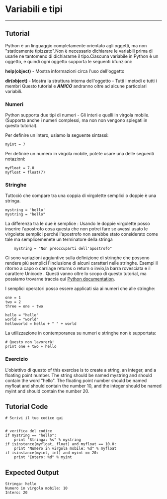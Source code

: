 # Variabili e tipi
-------------------

Tutorial
--------

Python è un linguaggio completamente orientato agli oggetti, ma non "staticamente tipizzato".Non è necessario dichiarare le variabili prima di usarle ne tantomeno di dichiararne il tipo.Ciascuna variabile in Python è un oggetto, e quindi ogni oggetto supporta le seguenti bfunzioni:

**help(object)** - Mostra informazioni circa l'uso dell'oggetto

**dir(object)** - Mostra la struttura interna dell'oggetto - Tutti i metodi e tutti i membri
Questo tutorial e **_AMICO_**  andranno oltre ad alcune particolari variabili.

### Numeri
Python supporta due tipi di numeri - Gli interi e quelli in virgola mobile. (Supporta anche i numeri complessi, ma non non vengono spiegati in questo tutorial).

Per definire un intero, usiamo la seguente sintassi:

	myint = 7

Per  definire un numero in virgola mobile, potete usare una delle seguenti notazioni:

	myfloat = 7.0
	myfloat = float(7)

### Stringhe

Tuttociò che compare tra una coppia di virgolette semplici o doppie è una stringa.

	mystring = 'hello'
	mystring = "hello"

La differenza tra le due è semplice : Usando le doppie virgolette posso inserire l'apostrofo cosa questa che non potrei fare se avessi usato le virgolette semplici perché l'apostrofo non sarebbe stato considerato come tale ma semplicemenete un terminatore della stringa

        mystring = "Non preoccuparti dell'apostrofo"

Ci sono variazioni aggiuntive sulla definizione di stringhe che possono rendere più semplici l'inclusione di alcuni caratteri nelle stringhe.
Esempi il ritorno a capo o carriage returns o return o invio,la barra rovesciata e il carattere Unicode . Questi vanno oltre lo scopo di questo
tutorial, ma possiamo trovarne traccia qui [Python documentation](http://docs.python.org/tutorial/introduction.html#strings "Strings in Python Tutorial"). 

I semplici operatori posso essere applicati sia ai numeri che alle stringhe:

	one = 1
	two = 2
	three = one + two

	hello = "hello"
	world = "world"
	helloworld = hello + " " + world

La utilizzazione in contemporanea su numeri e stringhe non è supportata:

	# Questo non lavorerà!
	print one + two + hello


### Esercizio

L'obiettivo di questo of this exercise is to create a string, an integer, and a floating point number. The string should be named mystring and should contain the word "hello". The floating point number should be named myfloat and should contain the number 10, and the integer should be named myint and should contain the number 20. 

Tutorial Code
-------------
	# Scrivi il tuo codice qui
	
	
	# verifica del codice
	if mystring == "hello":
	    print "Stringa: %s" % mystring
	if isinstance(myfloat, float) and myfloat == 10.0:
	    print "Numero in virgola mobile: %d" % myfloat
	if isinstance(myint, int) and myint == 20:
	    print "Intero: %d" % myint

Expected Output
---------------
	Stringa: hello
	Numero in virgola mobile: 10
	Intero: 20
